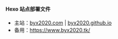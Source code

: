 #### Hexo 站点部署文件

- 主站：[byx2020.com](https://www.byx2020.com/) | [byx2020.github.io](https://byx2020.github.io/)
- 备用：<https://www.byx2020.tk/>

